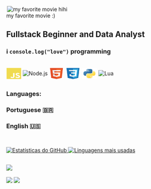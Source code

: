 <img src="https://images-wixmp-ed30a86b8c4ca887773594c2.wixmp.com/f/c5ae195f-e639-4f3e-87e0-6199d10d2fb9/dgfpbdf-9dce4482-a358-48a6-b487-f1811985b625.png/v1/fill/w_936,h_804/inside_out_2__2024__png_by_kylewithem_dgfpbdf-fullview.png?token=eyJ0eXAiOiJKV1QiLCJhbGciOiJIUzI1NiJ9.eyJzdWIiOiJ1cm46YXBwOjdlMGQxODg5ODIyNjQzNzNhNWYwZDQxNWVhMGQyNmUwIiwiaXNzIjoidXJuOmFwcDo3ZTBkMTg4OTgyMjY0MzczYTVmMGQ0MTVlYTBkMjZlMCIsIm9iaiI6W1t7ImhlaWdodCI6Ijw9ODA0IiwicGF0aCI6IlwvZlwvYzVhZTE5NWYtZTYzOS00ZjNlLTg3ZTAtNjE5OWQxMGQyZmI5XC9kZ2ZwYmRmLTlkY2U0NDgyLWEzNTgtNDhhNi1iNDg3LWYxODExOTg1YjYyNS5wbmciLCJ3aWR0aCI6Ijw9OTM2In1dXSwiYXVkIjpbInVybjpzZXJ2aWNlOmltYWdlLm9wZXJhdGlvbnMiXX0.0hdYrpH3mjdsYL0s6DMjuIdqfxba8BlwbS7AfWciqew" alt="my favorite movie hihi" style="width: 500px; display: block;
            margin-left: auto;
            margin-right: auto;">
my favorite movie :)

##

## Fullstack Beginner and Data Analyst
### i <code>console.log("love")</code> programming

<div style="display: inline_block"><br>
  <img align="center" alt="Js" height="30" width="40" src="https://raw.githubusercontent.com/devicons/devicon/master/icons/javascript/javascript-plain.svg">
  <img align="center" alt="Node.js" height="35" width="35" src="https://cdn-icons-png.flaticon.com/128/5968/5968322.png">
  <img align="center" alt="HTML" height="30" width="40" src="https://raw.githubusercontent.com/devicons/devicon/master/icons/html5/html5-original.svg">
  <img align="center" alt="CSS" height="30" width="40" src="https://raw.githubusercontent.com/devicons/devicon/master/icons/css3/css3-original.svg">
  <img align="center" alt="Python" height="30" width="40" src="https://raw.githubusercontent.com/devicons/devicon/master/icons/python/python-original.svg">
  <img align="center" alt="Lua" height="35" width="35" src="https://pics.freeicons.io/uploads/icons/png/3500035511551941187-512.png">
</div>

##

### Languages: <br>
### Portuguese 🇧🇷 <br>
### English 🇺🇸
  
##

<div style="display: inline_block"><br>
  <a href="https://github.com/SynthX7">
    <img height="150em" src="https://github-readme-stats.vercel.app/api?username=synthx7&show_icons=true&theme=dark" alt="Estatísticas do GitHub">
    <img height="150em" src="https://github-readme-stats.vercel.app/api/top-langs/?username=synthx7&layout=compact&theme=dark" alt="Linguagens mais usadas">
  </a>
</div>

##

<div> 
    <a href="https://www.instagram.com/synthx_7/" target="_blank"><img src="https://img.shields.io/badge/-Instagram-%23E4405F?style=for-the-badge&logo=instagram&logoColor=white" target="_blank"></a>
 
 <a href="https://discord.gg/z9eCKkH84n" target="_blank"><img src="https://img.shields.io/badge/Discord-7289DA?style=for-the-badge&logo=discord&logoColor=white" target="_blank"></a> 
  <a href = "mailto:rafael.antonio.200923@gmail.com"><img src="https://img.shields.io/badge/-Gmail-%23333?style=for-the-badge&logo=gmail&logoColor=white" target="_blank"></a>
 </div>
